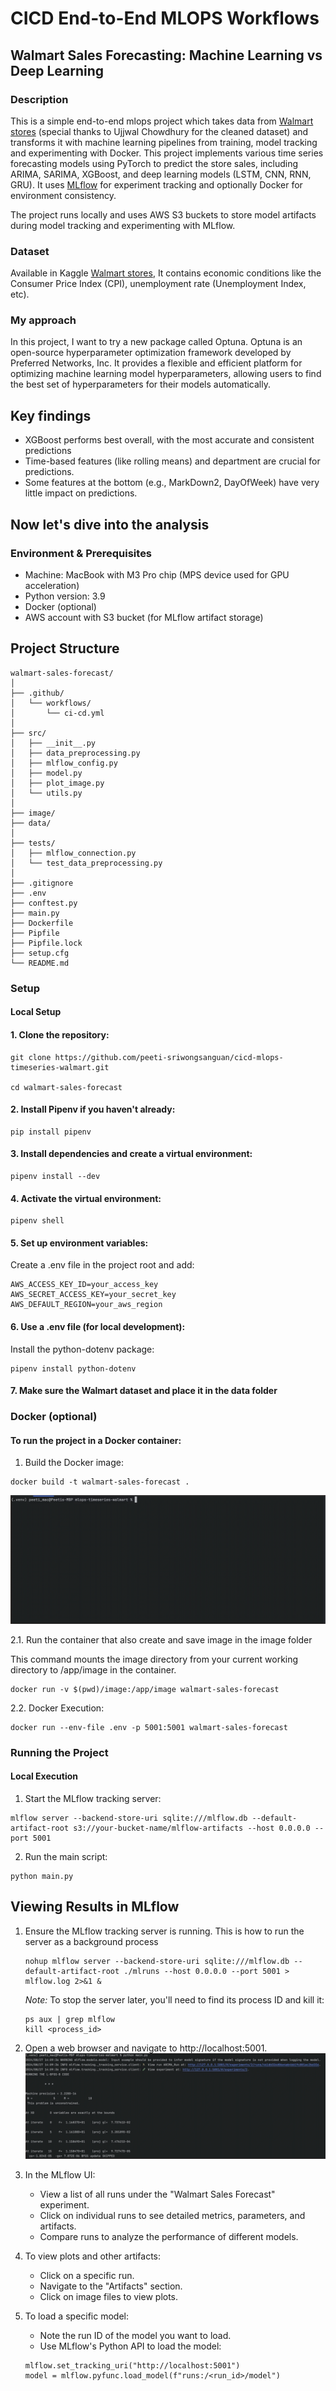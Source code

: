 # CICD End-to-End MLOPS Workflows

## Walmart Sales Forecasting: Machine Learning vs Deep Learning
### Description
This is a simple end-to-end mlops project which takes data from [Walmart stores](https://www.kaggle.com/datasets/ujjwalchowdhury/walmartcleaned) (special thanks to Ujjwal Chowdhury for the cleaned dataset) and transforms it with machine learning pipelines from training, model tracking and experimenting with Docker. 
This project implements various time series forecasting models using PyTorch to predict the store sales, including ARIMA, SARIMA, XGBoost, and deep learning models (LSTM, CNN, RNN, GRU). It uses [MLflow](https://mlflow.org/docs/latest/getting-started/intro-quickstart/index.html) for experiment tracking and optionally Docker for environment consistency.

The project runs locally and uses AWS S3 buckets to store model artifacts during model tracking and experimenting with MLflow.

### Dataset
Available in Kaggle [Walmart stores](https://www.kaggle.com/datasets/ujjwalchowdhury/walmartcleaned), It contains economic conditions like the Consumer Price Index (CPI), unemployment rate (Unemployment Index, etc). 

### My approach 
In this project, I want to try a new package called Optuna. Optuna is an open-source hyperparameter optimization framework developed by Preferred Networks, Inc. It provides a flexible and efficient platform for optimizing machine learning model hyperparameters, allowing users to find the best set of hyperparameters for their models automatically.

## Key findings
- XGBoost performs best overall, with the most accurate and consistent predictions
- Time-based features (like rolling means) and department are crucial for predictions.
- Some features at the bottom (e.g., MarkDown2, DayOfWeek) have very little impact on predictions.

## Now let's dive into the analysis

### Environment & Prerequisites
- Machine: MacBook with M3 Pro chip (MPS device used for GPU acceleration)
- Python version: 3.9
- Docker (optional)
- AWS account with S3 bucket (for MLflow artifact storage)

## Project Structure
```
walmart-sales-forecast/
│
├── .github/
│   └── workflows/
│       └── ci-cd.yml
│
├── src/
│   ├── __init__.py
│   ├── data_preprocessing.py
│   ├── mlflow_config.py
│   ├── model.py
│   ├── plot_image.py
│   └── utils.py
│
├── image/
├── data/
│
├── tests/
│   ├── mlflow_connection.py
│   └── test_data_preprocessing.py
│
├── .gitignore
├── .env
├── conftest.py
├── main.py
├── Dockerfile
├── Pipfile
├── Pipfile.lock
├── setup.cfg
└── README.md
  ```

### Setup
#### Local Setup

#### 1. Clone the repository:
```
git clone https://github.com/peeti-sriwongsanguan/cicd-mlops-timeseries-walmart.git

cd walmart-sales-forecast
```

#### 2. Install Pipenv if you haven't already:
```
pip install pipenv
```

#### 3. Install dependencies and create a virtual environment:
```
pipenv install --dev
```

#### 4. Activate the virtual environment:
```
pipenv shell
```

#### 5. Set up environment variables:
Create a .env file in the project root and add:
```
AWS_ACCESS_KEY_ID=your_access_key
AWS_SECRET_ACCESS_KEY=your_secret_key
AWS_DEFAULT_REGION=your_aws_region
```

#### 6. Use a .env file (for local development):

Install the python-dotenv package:
```
pipenv install python-dotenv
```

#### 7. Make sure the Walmart dataset and place it in the data folder


### Docker (optional)
#### To run the project in a Docker container:

1. Build the Docker image:
```
docker build -t walmart-sales-forecast .
```
![2024-08-25_21-44-45 (1).gif](image%2F2024-08-25_21-44-45%20%281%29.gif)

2.1. Run the container that also create and save image in the image folder 

This command mounts the image directory from your current working directory to /app/image in the container.
```
docker run -v $(pwd)/image:/app/image walmart-sales-forecast
```
2.2. Docker Execution:
```
docker run --env-file .env -p 5001:5001 walmart-sales-forecast
```

### Running the Project
#### Local Execution

1. Start the MLflow tracking server:

```
mlflow server --backend-store-uri sqlite:///mlflow.db --default-artifact-root s3://your-bucket-name/mlflow-artifacts --host 0.0.0.0 --port 5001
```

2. Run the main script:
```
python main.py
```

## Viewing Results in MLflow

1. Ensure the MLflow tracking server is running.
   This is how to run the server as a background process 
   ```
   nohup mlflow server --backend-store-uri sqlite:///mlflow.db --default-artifact-root ./mlruns --host 0.0.0.0 --port 5001 > mlflow.log 2>&1 &
   ```
   
   *Note:*
   To stop the server later, you'll need to find its process ID and kill it:
   ```
   ps aux | grep mlflow
   kill <process_id>
   ```

2. Open a web browser and navigate to http://localhost:5001.
![MLflow scnsht.gif](image/MLflow%20scnsht.gif)
3. In the MLflow UI:
   - View a list of all runs under the "Walmart Sales Forecast" experiment.
   - Click on individual runs to see detailed metrics, parameters, and artifacts.
   - Compare runs to analyze the performance of different models.
4. To view plots and other artifacts:
   - Click on a specific run.
   - Navigate to the "Artifacts" section.
   - Click on image files to view plots.
5. To load a specific model:
   - Note the run ID of the model you want to load.
   - Use MLflow's Python API to load the model:
   
   ```
   mlflow.set_tracking_uri("http://localhost:5001")
   model = mlflow.pyfunc.load_model(f"runs:/<run_id>/model")
   ```